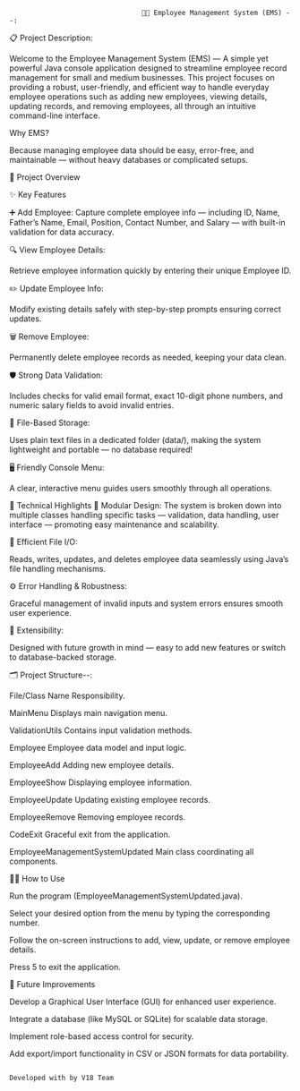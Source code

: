                                      🧑‍💼 Employee Management System (EMS) --:

📋 Project Description:
      
   Welcome to the Employee Management System (EMS) — A simple yet powerful Java console application designed to streamline employee record management for small and medium businesses.
   This project focuses on providing a robust, user-friendly, and efficient way to handle everyday employee operations such as adding new employees, viewing details, updating 
   records, and removing employees, all through an intuitive command-line interface.

Why EMS?

Because managing employee data should be easy, error-free, and maintainable — without heavy databases or complicated setups.



🚀 Project Overview

   ✨ Key Features

➕ Add Employee:
Capture complete employee info — including ID, Name, Father’s Name, Email, Position, Contact Number, and Salary — with built-in validation for data accuracy.


🔍 View Employee Details:

Retrieve employee information quickly by entering their unique Employee ID.

 ✏️ Update Employee Info:

Modify existing details safely with step-by-step prompts ensuring correct updates.

🗑️ Remove Employee:

Permanently delete employee records as needed, keeping your data clean.

🛡️ Strong Data Validation:

Includes checks for valid email format, exact 10-digit phone numbers, and numeric salary fields to avoid invalid entries.

💾 File-Based Storage:

Uses plain text files in a dedicated folder (data/), making the system lightweight and portable — no database required!


🖥️ Friendly Console Menu:

A clear, interactive menu guides users smoothly through all operations.

🔧 Technical Highlights
🧩 Modular Design:
The system is broken down into multiple classes handling specific tasks — validation, data handling, user interface — promoting easy maintenance and scalability.

📂 Efficient File I/O:

Reads, writes, updates, and deletes employee data seamlessly using Java’s file handling mechanisms.


⚙️ Error Handling & Robustness:

Graceful management of invalid inputs and system errors ensures smooth user experience.

🔄 Extensibility:

Designed with future growth in mind — easy to add new features or switch to database-backed storage.


🗂️ Project Structure--:

File/Class Name	Responsibility.

MainMenu	Displays main navigation menu.

ValidationUtils	Contains input validation methods.

Employee	Employee data model and input logic.

EmployeeAdd	Adding new employee details.

EmployeeShow	Displaying employee information.

EmployeeUpdate	Updating existing employee records.

EmployeeRemove	Removing employee records.

CodeExit	Graceful exit from the application.

EmployeeManagementSystemUpdated	Main class coordinating all components.



🧑‍💻 How to Use

Run the program (EmployeeManagementSystemUpdated.java).

Select your desired option from the menu by typing the corresponding number.

Follow the on-screen instructions to add, view, update, or remove employee details.

Press 5 to exit the application.



🔮 Future Improvements

Develop a Graphical User Interface (GUI) for enhanced user experience.

Integrate a database (like MySQL or SQLite) for scalable data storage.

Implement role-based access control for security.

Add export/import functionality in CSV or JSON formats for data portability.


                                                                        Developed with by V18 Team

